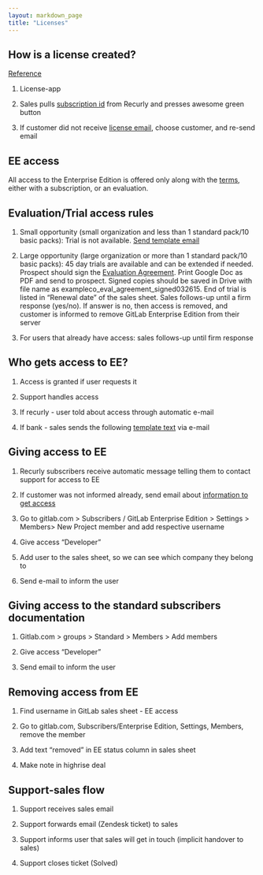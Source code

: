 ```yaml
---
layout: markdown_page
title: "Licenses"
---
```


## How is a license created?

[Reference](https://dev.gitlab.org/gitlab/license-app/merge_requests/6)

1. License-app

1. Sales pulls [subscription id](https://license.gitlab.com/subscriptions) from Recurly and presses awesome green button 

1. If customer did not receive [license email](https://license.gitlab.com/licenses), choose customer, and re-send email

## EE access

All access to the Enterprise Edition is offered only along with the [terms](https://about.gitlab.com/terms/), either with a subscription, or an evaluation.

## Evaluation/Trial access rules

1. Small opportunity (small organization and less than 1 standard pack/10 basic packs): Trial is not available. [Send template email](https://docs.google.com/document/d/12X6Cvjwe_jvFi41gvXMLlq91lDgh5oSrRFdQEuEwhl8/edit)

1. Large opportunity (large organization or more than 1 standard pack/10 basic packs): 45 day trials are available and can be extended if needed. Prospect should sign the [Evaluation Agreement](https://docs.google.com/document/d/1YvYWlou1OUsQTEhwYZzj8WXPv9bwPhlcVnLI2euA7EQ/edit?usp=sharing). Print Google Doc as PDF and send to prospect. Signed copies should be saved in Drive with file name as exampleco_eval_agreement_signed032615. End of trial is listed in “Renewal date” of the sales sheet. Sales follows-up until a firm response (yes/no). If answer is no, then access is removed, and customer is informed to remove GitLab Enterprise Edition from their server

1. For users that already have access: sales follows-up until firm response

## Who gets access to EE?

1. Access is granted if user requests it

1. Support handles access

1. If recurly - user told about access through automatic e-mail

1. If bank - sales sends the following [template text](https://docs.google.com/document/d/12X6Cvjwe_jvFi41gvXMLlq91lDgh5oSrRFdQEuEwhl8/edit) via e-mail

## Giving access to EE

1. Recurly subscribers receive automatic message telling them to contact support for access to EE

1. If customer was not informed already, send email about [information to get access](https://docs.google.com/document/d/1xholewfn3PrzdRIFrxCE-0hQdQdryXuBnlUYGmm76iA/edit#heading=h.95yak5j1r9m2)

1. Go to gitlab.com > Subscribers / GitLab Enterprise Edition > Settings > Members> New Project member and add respective username

1. Give access “Developer”

1. Add user to the sales sheet, so we can see which company they belong to

1. Send e-mail to inform the user

## Giving access to the standard subscribers documentation

1. Gitlab.com > groups > Standard > Members > Add members

1. Give access “Developer”

1. Send email to inform the user

## Removing access from EE

1. Find username in GitLab sales sheet - EE access

1. Go to gitlab.com, Subscribers/Enterprise Edition, Settings, Members, remove the member

1. Add text “removed” in EE status column in sales sheet

1. Make note in highrise deal

## Support-sales flow

1. Support receives sales email

1. Support forwards email (Zendesk ticket) to sales

1. Support informs user that sales will get in touch (implicit handover to sales)

1. Support closes ticket (Solved)